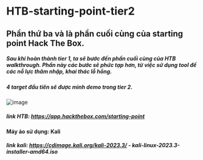 # HTB-starting-point-tier2
## Phần thứ ba và là phần cuối cùng của starting point Hack The Box.
##### Sau khi hoàn thành tier 1, ta sẽ bước đến phần cuối cùng của HTB walkthrough. Phần này các bước sẽ phức tạp hơn, từ việc sử dụng tool đế các nỗ lực thâm nhập, khai thác lỗ hổng.
##### 4 target đầu tiên sẽ được mình demo trong tier 2.
![image](https://github.com/WildSaul/HTB_StartingPoint_FreeMachines_AllTiers/assets/155133173/786f8886-4165-472e-86c2-e5a7a83053c6)
##### link HTB: https://app.hackthebox.com/starting-point
#### Máy ảo sử dụng: Kali
##### link kali: https://cdimage.kali.org/kali-2023.3/ - kali-linux-2023.3-installer-amd64.iso
